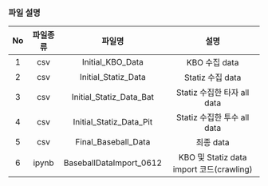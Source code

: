 ### 파일 설명

|No|파일종류|파일명|설명|
|:--:|:------:|:--------------------------------------:|:--------------------------------------------------------:|
|1|csv|Initial_KBO_Data|KBO 수집 data|
|2|csv|Initial_Statiz_Data|Statiz 수집 data|
|3|csv|Initial_Statiz_Data_Bat|Statiz 수집한 타자 all data|
|4|csv|Initial_Statiz_Data_Pit|Statiz 수집한 투수 all data|
|5|csv|Final_Baseball_Data|최종 data|
|6|ipynb|BaseballDataImport_0612|KBO 및 Statiz data import 코드(crawling)|

